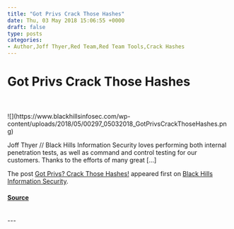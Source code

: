 ```yaml
---
title: "Got Privs Crack Those Hashes"
date: Thu, 03 May 2018 15:06:55 +0000
draft: false
type: posts
categories: 
- Author,Joff Thyer,Red Team,Red Team Tools,Crack Hashes
---
```

# Got Privs Crack Those Hashes

<br/>

<br/>
![](https://www.blackhillsinfosec.com/wp-content/uploads/2018/05/00297_05032018_GotPrivsCrackThoseHashes.png)

Joff Thyer // Black Hills Information Security loves performing both internal penetration tests, as well as command and control testing for our customers. Thanks to the efforts of many great \[…\]

The post [Got Privs? Crack Those Hashes!](https://www.blackhillsinfosec.com/got-privs-crack-those-hashes/) appeared first on [Black Hills Information Security](https://www.blackhillsinfosec.com).

#### [Source](https://www.blackhillsinfosec.com/got-privs-crack-those-hashes/)

<br/>
---
